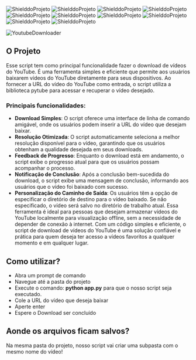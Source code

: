 <!-- PARA ESCOLHER AS CORES DAS LINGUAGENS USAR O SITE https://brandcolors.net/ -->
![ShielddoProjeto](https://img.shields.io/badge/Projeto-YoutubeDownloader-ff0000.svg?style=for-the-badge)
![ShielddoProjeto](https://img.shields.io/badge/Versão-1.0.0-ffde57.svg?style=for-the-badge)
![ShielddoProjeto](https://img.shields.io/badge/Linguagem-Python-4584b6.svg?style=for-the-badge)
![ShielddoProjeto](https://img.shields.io/github/repo-size/adrianoleitedasilva/YoutubeDownloader?style=for-the-badge)
![ShielddoProjeto](https://img.shields.io/tokei/lines/github/adrianoleitedasilva/YoutubeDownloader?style=for-the-badge)
![ShielddoProjeto](https://img.shields.io/github/directory-file-count/adrianoleitedasilva/YoutubeDownloader?style=for-the-badge)
![ShielddoProjeto](https://img.shields.io/github/stars/adrianoleitedasilva/YoutubeDownloader?style=for-the-badge) 
![ShielddoProjeto](https://img.shields.io/github/forks/adrianoleitedasilva/YoutubeDownloader?style=for-the-badge)
![ShielddoProjeto](https://img.shields.io/github/issues-pr/adrianoleitedasilva/YoutubeDownloader?style=for-the-badge)
![ShielddoProjeto](https://img.shields.io/github/last-commit/adrianoleitedasilva/YoutubeDownloader?style=for-the-badge)

![YoutubeDownloader](https://github.com/adrianoleitedasilva/YoutubeDownloader/assets/6373438/ecfdb6f1-6803-4333-bf9c-fea7c182bdc6)

## O Projeto

Esse script tem como principal funcionalidade fazer o download de vídeos do YouTube. É uma ferramenta simples e eficiente que permite aos usuários baixarem vídeos do YouTube diretamente para seus dispositivos. Ao fornecer a URL do vídeo do YouTube como entrada, o script utiliza a biblioteca pytube para acessar e recuperar o vídeo desejado.

### Principais funcionalidades:

- **Download Simples**: O script oferece uma interface de linha de comando amigável, onde os usuários podem inserir a URL do vídeo que desejam baixar.
- **Resolução Otimizada**: O script automaticamente seleciona a melhor resolução disponível para o vídeo, garantindo que os usuários obtenham a qualidade desejada em seus downloads.
- **Feedback de Progresso**: Enquanto o download está em andamento, o script exibe o progresso atual para que os usuários possam acompanhar o processo.
- **Notificação de Conclusão**: Após a conclusão bem-sucedida do download, o script exibe uma mensagem de conclusão, informando aos usuários que o vídeo foi baixado com sucesso.
- **Personalização do Caminho de Saída**: Os usuários têm a opção de especificar o diretório de destino para o vídeo baixado. Se não especificado, o vídeo será salvo no diretório de trabalho atual.
Essa ferramenta é ideal para pessoas que desejam armazenar vídeos do YouTube localmente para visualização offline, sem a necessidade de depender de conexão à internet. Com um código simples e eficiente, o script de download de vídeos do YouTube é uma solução confiável e prática para quem deseja ter acesso a vídeos favoritos a qualquer momento e em qualquer lugar.

## Como utilizar?

- Abra um prompt de comando
- Navegue até a pasta do projeto
- Execute o comando: **python app.py** para que o nosso script seja executado.
- Cole a URL do vídeo que deseja baixar
- Aperte enter
- Espere o Download ser concluído

## Aonde os arquivos ficam salvos?

Na mesma pasta do projeto, nosso script vai criar uma subpasta com o mesmo nome do vídeo!